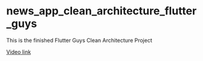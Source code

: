 # news_app_clean_architecture_flutter_guys

This is the finished Flutter Guys Clean Architecture Project

[Video link](https://www.youtube.com/watch?v=7V_P6dovixg)
